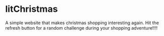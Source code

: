 # litChristmas
A simple website that makes christmas shopping interesting again. Hit the refresh button for a random challenge during your shopping adventure!!!!
